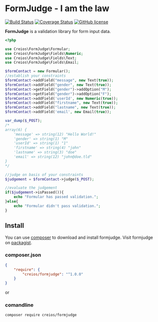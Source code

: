 # FormJudge - I am the law

[![Build Status](https://travis-ci.org/creios/formjudge.svg?branch=master)](https://travis-ci.org/creios/formjudge)
[![Coverage Status](https://coveralls.io/repos/creios/formjudge/badge.svg?branch=master&service=github)](https://coveralls.io/github/creios/formjudge?branch=master)
[![GitHub license](https://img.shields.io/github/license/creios/formjudge.svg)]()

**FormJudge** is a validation library for form input data.

```php
<?php

use Creios\FormJudge\Formular;
use Creios\FormJudge\Fields\Numeric;
use Creios\FormJudge\Fields\Text;
use Creios\FormJudge\Fields\Email;

$formContact = new Formular();
//establish your constraints
$formContact->addField("message", new Text(true));
$formContact->addField("gender", new Text(true));
$formContact->getField("gender")->addOption("M");
$formContact->getField("gender")->addOption("F");
$formContact->addField('userId', new Numeric(true));
$formContact->addField("firstname", new Text(true));
$formContact->addField("lastname", new Text(true));
$formContact->addField('email', new Email(true));

var_dump($_POST);
/*
array(6) {
    'message' => string(12) "Hello World!"
    'gender' => string(1) "M"
    'userId' => string(1) "1"
    'firstname' => string(4) "john"
    'lastname' => string(3) "doe"
    'email' => string(12) "john@doe.tld"
}
*/

//judge on basis of your constraints
$judgement = $formContact->judge($_POST);

//evaluate the judgement
if($judgement->isPassed()){
    echo "Formular has passed validation.";
}else{
    echo "Formular didn't pass validation.";
}
```

## Install

You can use [composer](https://getcomposer.org/) to download and install formjudge. Visit formjudge on [packagist](https://packagist.org/packages/creios/formjudge).

### composer.json
```json
{
    "require": {
        "creios/formjudge": "^1.0.0"
    }
}
```

or

### comandline

```sh
composer require creios/formjudge
```

